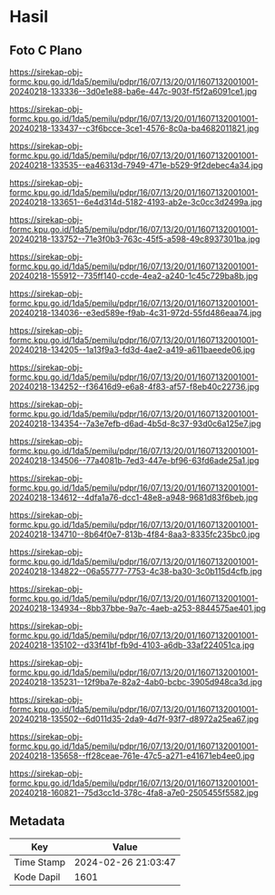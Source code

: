 # Hasil

## Foto C Plano

https://sirekap-obj-formc.kpu.go.id/1da5/pemilu/pdpr/16/07/13/20/01/1607132001001-20240218-133336--3d0e1e88-ba6e-447c-903f-f5f2a6091ce1.jpg

https://sirekap-obj-formc.kpu.go.id/1da5/pemilu/pdpr/16/07/13/20/01/1607132001001-20240218-133437--c3f6bcce-3ce1-4576-8c0a-ba4682011821.jpg

https://sirekap-obj-formc.kpu.go.id/1da5/pemilu/pdpr/16/07/13/20/01/1607132001001-20240218-133535--ea46313d-7949-471e-b529-9f2debec4a34.jpg

https://sirekap-obj-formc.kpu.go.id/1da5/pemilu/pdpr/16/07/13/20/01/1607132001001-20240218-133651--6e4d314d-5182-4193-ab2e-3c0cc3d2499a.jpg

https://sirekap-obj-formc.kpu.go.id/1da5/pemilu/pdpr/16/07/13/20/01/1607132001001-20240218-133752--71e3f0b3-763c-45f5-a598-49c8937301ba.jpg

https://sirekap-obj-formc.kpu.go.id/1da5/pemilu/pdpr/16/07/13/20/01/1607132001001-20240218-155912--735ff140-ccde-4ea2-a240-1c45c729ba8b.jpg

https://sirekap-obj-formc.kpu.go.id/1da5/pemilu/pdpr/16/07/13/20/01/1607132001001-20240218-134036--e3ed589e-f9ab-4c31-972d-55fd486eaa74.jpg

https://sirekap-obj-formc.kpu.go.id/1da5/pemilu/pdpr/16/07/13/20/01/1607132001001-20240218-134205--1a13f9a3-fd3d-4ae2-a419-a611baeede06.jpg

https://sirekap-obj-formc.kpu.go.id/1da5/pemilu/pdpr/16/07/13/20/01/1607132001001-20240218-134252--f36416d9-e6a8-4f83-af57-f8eb40c22736.jpg

https://sirekap-obj-formc.kpu.go.id/1da5/pemilu/pdpr/16/07/13/20/01/1607132001001-20240218-134354--7a3e7efb-d6ad-4b5d-8c37-93d0c6a125e7.jpg

https://sirekap-obj-formc.kpu.go.id/1da5/pemilu/pdpr/16/07/13/20/01/1607132001001-20240218-134506--77a4081b-7ed3-447e-bf96-63fd6ade25a1.jpg

https://sirekap-obj-formc.kpu.go.id/1da5/pemilu/pdpr/16/07/13/20/01/1607132001001-20240218-134612--4dfa1a76-dcc1-48e8-a948-9681d83f6beb.jpg

https://sirekap-obj-formc.kpu.go.id/1da5/pemilu/pdpr/16/07/13/20/01/1607132001001-20240218-134710--8b64f0e7-813b-4f84-8aa3-8335fc235bc0.jpg

https://sirekap-obj-formc.kpu.go.id/1da5/pemilu/pdpr/16/07/13/20/01/1607132001001-20240218-134822--06a55777-7753-4c38-ba30-3c0b115d4cfb.jpg

https://sirekap-obj-formc.kpu.go.id/1da5/pemilu/pdpr/16/07/13/20/01/1607132001001-20240218-134934--8bb37bbe-9a7c-4aeb-a253-8844575ae401.jpg

https://sirekap-obj-formc.kpu.go.id/1da5/pemilu/pdpr/16/07/13/20/01/1607132001001-20240218-135102--d33f41bf-fb9d-4103-a6db-33af224051ca.jpg

https://sirekap-obj-formc.kpu.go.id/1da5/pemilu/pdpr/16/07/13/20/01/1607132001001-20240218-135231--12f9ba7e-82a2-4ab0-bcbc-3905d948ca3d.jpg

https://sirekap-obj-formc.kpu.go.id/1da5/pemilu/pdpr/16/07/13/20/01/1607132001001-20240218-135502--6d011d35-2da9-4d7f-93f7-d8972a25ea67.jpg

https://sirekap-obj-formc.kpu.go.id/1da5/pemilu/pdpr/16/07/13/20/01/1607132001001-20240218-135658--ff28ceae-761e-47c5-a271-e41671eb4ee0.jpg

https://sirekap-obj-formc.kpu.go.id/1da5/pemilu/pdpr/16/07/13/20/01/1607132001001-20240218-160821--75d3cc1d-378c-4fa8-a7e0-2505455f5582.jpg


## Metadata

| Key        | Value               |
| ---------- | ------------------- |
| Time Stamp | 2024-02-26 21:03:47 |
| Kode Dapil | 1601                |



